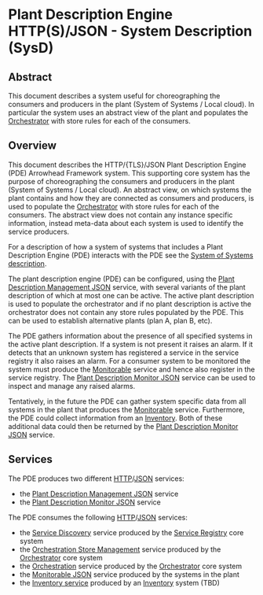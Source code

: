# Plant Description Engine HTTP(S)/JSON - System Description (SysD)

## Abstract
This document describes a system useful for choreographing the consumers and producers in the plant (System of Systems / Local cloud).
In particular the system uses an abstract view of the plant and populates the [Orchestrator] with store rules for each of the consumers.

## Overview

This document describes the HTTP/{TLS}/JSON Plant Description Engine (PDE) Arrowhead Framework system.
This supporting core system has the purpose of choreographing the consumers and producers in the plant (System of Systems / Local cloud).
An abstract view, on which systems the plant contains and how they are connected as consumers and producers, is used to populate the [Orchestrator] with store rules for each of the consumers. The abstract view does not contain any instance specific information, instead meta-data about each system is used to identify the service producers.

For a description of how a system of systems that includes a Plant Description Engine (PDE) interacts with the PDE see the [System of Systems description]. 

The plant description engine (PDE) can be configured, using the [Plant Description Management JSON] service, with several variants of the plant description of which at most one can be active.
The active plant description is used to populate the orchestrator and if no plant description is active the orchestrator does not contain any store rules populated by the PDE. This can be used to establish alternative plants (plan A, plan B, etc).

The PDE gathers information about the presence of all specified systems in the active plant description. If a system is not present it raises an alarm. If it detects that an unknown system has registered a service in the service registry it also raises an alarm. For a consumer system to be monitored the system must produce the [Monitorable] service and hence also register in the service registry. The [Plant Description Monitor JSON] service can be used to inspect and manage any raised alarms.

Tentatively, in the future the PDE can gather system specific data from all systems in the plant that produces the [Monitorable] service. Furthermore, the PDE could collect information from an [Inventory]. Both of these additional data could then be returned by the [Plant Description Monitor JSON] service. 

## Services

The PDE produces two different [HTTP]/[JSON] services:
 + the [Plant Description Management JSON] service
 + the [Plant Description Monitor JSON] service
 
The PDE consumes the following [HTTP]/[JSON] services:
 + the [Service Discovery] service produced by the [Service Registry] core system
 + the [Orchestration Store Management] service produced by the [Orchestrator] core system
 + the [Orchestration] service produced by the [Orchestrator] core system
 + the [Monitorable JSON] service produced by the systems in the plant
 + the [Inventory service] produced by an [Inventory] system (TBD)
    
  

[HTTP]:https://doi.org/10.17487/RFC7230
[Inventory service]:TBD
[Inventory]:TBD
[JSON]:https://doi.org/10.17487/RFC7159
[Monitorable]:monitorable-sd.md
[Monitorable JSON]:monitorable-idd-http-json.md
[Orchestrator]:../../README.md#orchestrator
[Orchestration]:../../README.md#orchestrator
[Orchestration Store Management]:../../README.md#orchestrator
[Plant Description Monitor]:plant-description-monitor-sd.md
[Plant Description Monitor JSON]:plant-description-monitor-idd-http-json.md
[Plant Description Management]:plant-description-management-sd.md
[Plant Description Management JSON]:plant-description-management-idd-http-json.md
[Service Discovery]:../../README.md#serviceregistry_usecases
[Service Registry]:../../README.md#serviceregistry
[System of Systems description]:plant-description-sosd.md